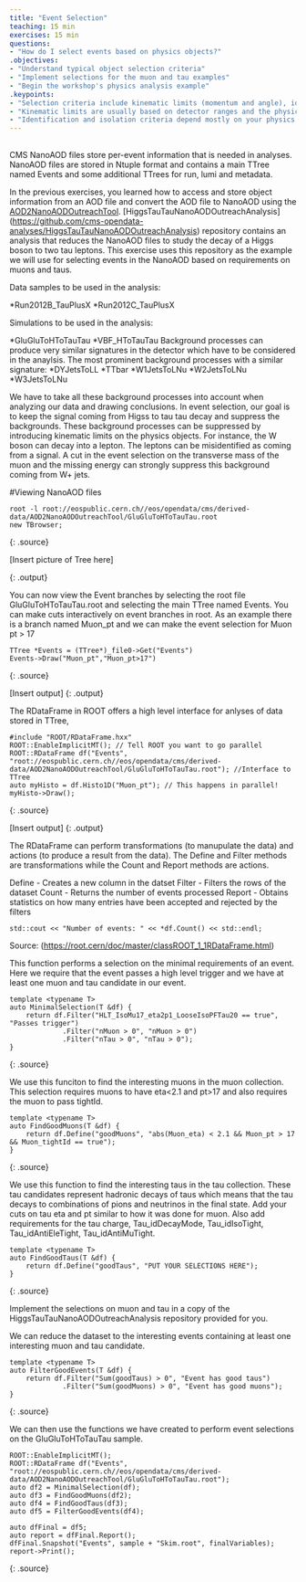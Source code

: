 ```yaml
---
title: "Event Selection"
teaching: 15 min
exercises: 15 min
questions:
- "How do I select events based on physics objects?"
.objectives:
- "Understand typical object selection criteria"
- "Implement selections for the muon and tau examples"
- "Begin the workshop's physics analysis example"
.keypoints:
- "Selection criteria include kinematic limits (momentum and angle), identification, and isolation."
- "Kinematic limits are usually based on detector ranges and the physics process being studied."
- "Identification and isolation criteria depend mostly on your physics analysis goals."
---
```




## 

CMS NanoAOD files store per-event information that is needed in analyses. 
NanoAOD files are stored in Ntuple format and contains a main TTree named Events and some additional TTrees for run, lumi and metadata. 

In the previous exercises, you learned how to access and store object information from an AOD file and convert the AOD file to NanoAOD using the [AOD2NanoAODOutreachTool](https://github.com/cms-opendata-analyses/AOD2NanoAODOutreachTool). 
[HiggsTauTauNanoAODOutreachAnalysis] (https://github.com/cms-opendata-analyses/HiggsTauTauNanoAODOutreachAnalysis) repository  contains an analysis that reduces the NanoAOD files to study the decay of a Higgs boson to two tau leptons.
This exercise uses this repository as the example we will use for selecting events in the NanoAOD based on requirements on muons and taus.  

Data samples to be used in the analysis:

*Run2012B_TauPlusX
*Run2012C_TauPlusX


Simulations to be used in the analysis:

*GluGluToHToTauTau
*VBF_HToTauTau
Background processes can produce very similar signatures in the detector which have to be considered in the anaylsis.
The most prominent background processes with a similar signature:
*DYJetsToLL
*TTbar
*W1JetsToLNu
*W2JetsToLNu
*W3JetsToLNu

We have to take all these background processes into account when analyzing our data and drawing conclusions.
In event selection, our goal is to keep the signal coming from Higss to tau tau decay and suppress the backgrounds.
These background processes can be suppressed by introducing kinematic limits on the physics objects.
For instance, the W boson can decay into a lepton. The leptons can be misidentified as coming from a signal. 
A cut in the event selection on the transverse mass of the muon and the missing energy can strongly suppress this background coming from W+ jets. 

#Viewing NanoAOD files

~~~
root -l root://eospublic.cern.ch//eos/opendata/cms/derived-data/AOD2NanoAODOutreachTool/GluGluToHToTauTau.root
new TBrowser;
~~~
{: .source}

[Insert picture of Tree here]

{: .output}

You can now view the Event branches by selecting the root file GluGluToHToTauTau.root and selecting the main TTree named Events.
You can make cuts interactively on event branches in root.
As an example there is a branch named Muon_pt and we can make the event selection for Muon pt > 17 

~~~
TTree *Events = (TTree*)_file0->Get("Events")
Events->Draw("Muon_pt","Muon_pt>17")
~~~
{: .source}

[Insert output]
{: .output}

The RDataFrame in ROOT offers a high level interface for anlyses of data stored in TTree, 
~~~
#include "ROOT/RDataFrame.hxx"
ROOT::EnableImplicitMT(); // Tell ROOT you want to go parallel
ROOT::RDataFrame df("Events", "root://eospublic.cern.ch//eos/opendata/cms/derived-data/AOD2NanoAODOutreachTool/GluGluToHToTauTau.root"); //Interface to TTree
auto myHisto = df.Histo1D("Muon_pt"); // This happens in parallel!
myHisto->Draw();
~~~
{: .source}

[Insert output]
{: .output}

The RDataFrame can perform transformations (to manupulate the data) and actions (to produce a result from the data). 
The Define and Filter methods are transformations while the Count and Report methods are actions.

Define - Creates a new column in the datset 
Filter - Filters the rows of the dataset
Count  - Returns the number of events processed
Report - Obtains statistics on how many entries have been accepted and rejected by the filters

~~~
std::cout << "Number of events: " << *df.Count() << std::endl;
~~~

Source: (https://root.cern/doc/master/classROOT_1_1RDataFrame.html)

This function performs a selection on the minimal requirements of an event.
Here we require that the event passes a high level trigger and we have at least one muon and tau candidate in our event.
~~~
template <typename T>
auto MinimalSelection(T &df) {
    return df.Filter("HLT_IsoMu17_eta2p1_LooseIsoPFTau20 == true", "Passes trigger")
             .Filter("nMuon > 0", "nMuon > 0")
             .Filter("nTau > 0", "nTau > 0");
}
~~~
{: .source}

We use this funciton to find the interesting muons in the muon collection. 
This selection requires muons to have eta<2.1 and pt>17 and also requires the muon to pass tightId.

~~~
template <typename T>
auto FindGoodMuons(T &df) {
    return df.Define("goodMuons", "abs(Muon_eta) < 2.1 && Muon_pt > 17 && Muon_tightId == true");
}

~~~
{: .source}

We use this function to find the interesting taus in the tau collection. These tau candidates represent hadronic decays of taus which means that
the tau decays to combinations of pions and neutrinos in the final state. Add your cuts on tau eta and pt similar to how it was done for muon.
Also add requirements for the tau charge, Tau_idDecayMode, Tau_idIsoTight, Tau_idAntiEleTight, Tau_idAntiMuTight.
~~~
template <typename T>
auto FindGoodTaus(T &df) {
    return df.Define("goodTaus", "PUT YOUR SELECTIONS HERE");
}
~~~
{: .source}

Implement the selections on muon and tau in a copy of the HiggsTauTauNanoAODOutreachAnalysis repository provided for you.

 
We can reduce the dataset to the interesting events containing at least one interesting
muon and tau candidate.

~~~
template <typename T>
auto FilterGoodEvents(T &df) {
    return df.Filter("Sum(goodTaus) > 0", "Event has good taus")
             .Filter("Sum(goodMuons) > 0", "Event has good muons");
}
~~~
{: .source}

We can then use the functions we have created to perform event selections on the GluGluToHToTauTau sample.

~~~
ROOT::EnableImplicitMT();
ROOT::RDataFrame df("Events", "root://eospublic.cern.ch//eos/opendata/cms/derived-data/AOD2NanoAODOutreachTool/GluGluToHToTauTau.root");
auto df2 = MinimalSelection(df);
auto df3 = FindGoodMuons(df2);
auto df4 = FindGoodTaus(df3);
auto df5 = FilterGoodEvents(df4);
~~~

~~~
auto dfFinal = df5;
auto report = dfFinal.Report();
dfFinal.Snapshot("Events", sample + "Skim.root", finalVariables);
report->Print();
~~~
{: .source}
